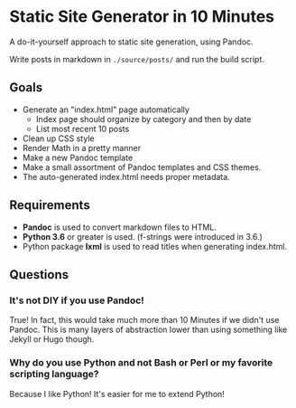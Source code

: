 # Static Site Generator in 10 Minutes

A do-it-yourself approach to static site generation, using Pandoc.

Write posts in markdown in `./source/posts/` and run the build script.

## Goals

 * Generate an "index.html" page automatically
    * Index page should organize by category and then by date
    * List most recent 10 posts
 * Clean up CSS style
 * Render Math in a pretty manner
 * Make a new Pandoc template
 * Make a small assortment of Pandoc templates and CSS themes.
 * The auto-generated index.html needs proper metadata.

## Requirements

 * **Pandoc** is used to convert markdown files to HTML.
 * **Python 3.6** or greater is used. (f-strings were introduced in 3.6.)
 * Python package **lxml** is used to read titles when generating index.html.

## Questions

### It's not DIY if you use Pandoc!

True! In fact, this would take much more than 10 Minutes if we didn't use Pandoc. This is many layers of abstraction lower than using something like Jekyll or Hugo though.

### Why do you use Python and not Bash or Perl or my favorite scripting language?

Because I like Python! It's easier for me to extend Python!
